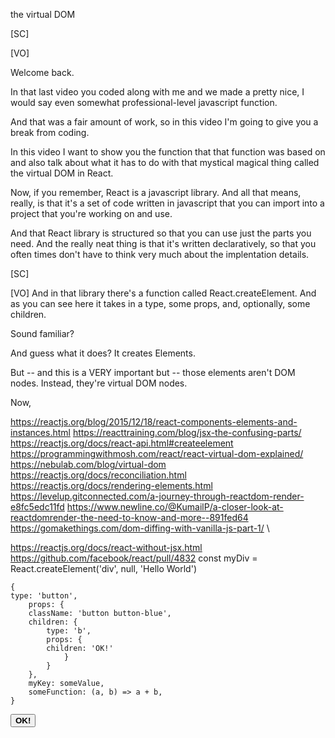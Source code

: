 
the virtual DOM

[SC]


[VO]

Welcome back.


In that last video you coded along with me and we made a pretty nice, I would say even somewhat professional-level javascript function.

And that was a fair amount of work, so in this video I'm going to give you a break from coding.

In this video I want to show you the function that that function was based on and also talk about what it has to do with that mystical magical thing called the virtual DOM in React.  

Now, if you remember, React is a javascript library.  And all that means, really, is that it's a set of code written in javascript that you can import into a project that you're working on and use.  

And that React library is structured so that you can use just the parts you need.  And the really neat thing is that it's written declaratively, so that you often times don't have to think very much about the implentation details.

[SC]

[VO]
And in that library there's a function called React.createElement.  And as you can see here it takes in a type, some props, and, optionally, some children.  

Sound familiar?

And guess what it does?  It creates Elements.  

But -- and this is a VERY important but -- those elements aren't DOM nodes.  Instead, they're virtual DOM nodes. 



Now,







https://reactjs.org/blog/2015/12/18/react-components-elements-and-instances.html
https://reacttraining.com/blog/jsx-the-confusing-parts/
https://reactjs.org/docs/react-api.html#createelement
https://programmingwithmosh.com/react/react-virtual-dom-explained/
https://nebulab.com/blog/virtual-dom
https://reactjs.org/docs/reconciliation.html
https://reactjs.org/docs/rendering-elements.html
https://levelup.gitconnected.com/a-journey-through-reactdom-render-e8fc5edc11fd
https://www.newline.co/@KumailP/a-closer-look-at-reactdomrender-the-need-to-know-and-more--891fed64
https://gomakethings.com/dom-diffing-with-vanilla-js-part-1/
\

https://reactjs.org/docs/react-without-jsx.html
https://github.com/facebook/react/pull/4832
const myDiv = React.createElement('div', null, 'Hello World')

    {
    type: 'button',
        props: {
        className: 'button button-blue',
        children: {
            type: 'b',
            props: {
            children: 'OK!'
                }
            }
        },
        myKey: someValue,
        someFunction: (a, b) => a + b,
    }

<button class='button button-blue'>
  <b>
    OK!
  </b>
</button>
